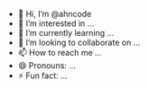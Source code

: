 - 👋 Hi, I’m @ahncode
- 👀 I’m interested in ...
- 🌱 I’m currently learning ...
- 💞️ I’m looking to collaborate on ...
- 📫 How to reach me ...
- 😄 Pronouns: ...
- ⚡ Fun fact: ...

<!---
ahncode/ahncode is a ✨ special ✨ repository because its `README.md` (this file) appears on your GitHub profile.
You can click the Preview link to take a look at your changes.
--->
